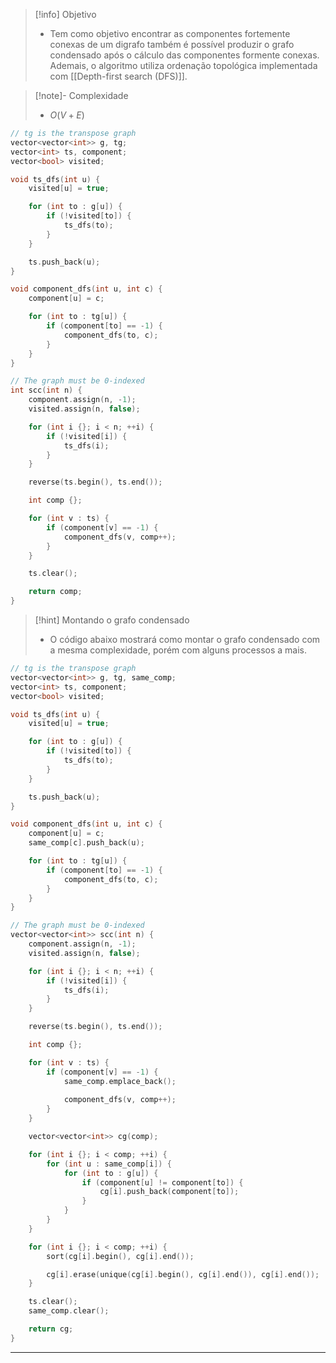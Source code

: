 > [!info] Objetivo
> - Tem como objetivo encontrar as componentes fortemente conexas de um digrafo também é possível produzir o grafo condensado após o cálculo das componentes formente conexas. Ademais, o algoritmo utiliza ordenação topológica implementada com [[Depth-first search (DFS)]].

> [!note]- Complexidade
> - $O(V + E)$

```cpp
// tg is the transpose graph
vector<vector<int>> g, tg;
vector<int> ts, component;
vector<bool> visited;

void ts_dfs(int u) {
	visited[u] = true;

    for (int to : g[u]) {
        if (!visited[to]) {
            ts_dfs(to);
        }
    }

    ts.push_back(u);
}

void component_dfs(int u, int c) {
    component[u] = c;

    for (int to : tg[u]) {
        if (component[to] == -1) {
            component_dfs(to, c);
        }
    }
}

// The graph must be 0-indexed
int scc(int n) {
	component.assign(n, -1);
	visited.assign(n, false);

	for (int i {}; i < n; ++i) {
		if (!visited[i]) {
			ts_dfs(i);
		}
	}

	reverse(ts.begin(), ts.end());

    int comp {};

    for (int v : ts) {
        if (component[v] == -1) {
            component_dfs(v, comp++);
        }
    }

	ts.clear();

	return comp;
}
```

> [!hint] Montando o grafo condensado
> - O código abaixo mostrará como montar o grafo condensado com a mesma complexidade, porém com alguns processos a mais.

```cpp
// tg is the transpose graph
vector<vector<int>> g, tg, same_comp;
vector<int> ts, component;
vector<bool> visited;

void ts_dfs(int u) {
	visited[u] = true;

    for (int to : g[u]) {
        if (!visited[to]) {
            ts_dfs(to);
        }
    }

    ts.push_back(u);
}

void component_dfs(int u, int c) {
	component[u] = c;
    same_comp[c].push_back(u);

    for (int to : tg[u]) {
        if (component[to] == -1) {
            component_dfs(to, c);
        }
    }
}

// The graph must be 0-indexed
vector<vector<int>> scc(int n) {
	component.assign(n, -1);
	visited.assign(n, false);

	for (int i {}; i < n; ++i) {
		if (!visited[i]) {
			ts_dfs(i);
		}
	}

	reverse(ts.begin(), ts.end());

    int comp {};

    for (int v : ts) {
        if (component[v] == -1) {
			same_comp.emplace_back();
			
            component_dfs(v, comp++);
        }
    }

	vector<vector<int>> cg(comp);

	for (int i {}; i < comp; ++i) {
		for (int u : same_comp[i]) {
			for (int to : g[u]) {
				if (component[u] != component[to]) {
					cg[i].push_back(component[to]);
				}
			}
		}
	}

	for (int i {}; i < comp; ++i) {
		sort(cg[i].begin(), cg[i].end());

		cg[i].erase(unique(cg[i].begin(), cg[i].end()), cg[i].end());
	}

	ts.clear();
	same_comp.clear();

	return cg;
}
```

---
